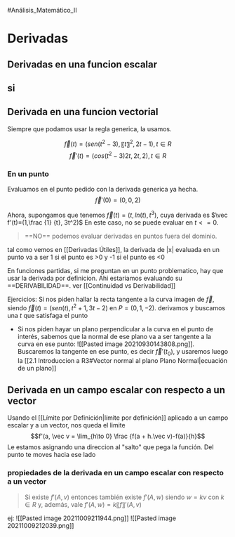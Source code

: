 #Análisis_Matemático_II 

# Derivadas

## Derivadas en una funcion escalar
si
--- 
## Derivada en una funcion vectorial
Siempre que podamos usar la regla generica, la usamos.
   

$$\vec f(t)=(sen(t^2-3),〖 t〗^2, 2t-1), t∈R$$
$$\vec f′(t)=(cos(t^2-3)2t, 2t, 2), t∈R$$
### En un punto
Evaluamos en el punto pedido con la derivada generica ya hecha.
$$\vec f′(0)=(0, 0, 2)$$


Ahora, supongamos que tenemos $\vec f(t)=(t,ln(t),t^3)$, cuya derivada es $\vec f'(t)=(1,\frac {1} {t}, 3t^2)$ En este caso, no se puede evaluar en $t<=0$.
 > ==NO== podemos evaluar derivadas en puntos fuera del dominio.

tal como vemos en [[Derivadas Útiles]], la derivada de |x| evaluada en un punto va a ser 1 si el punto es >0 y -1 si el punto es <0

En funciones partidas, si me preguntan en un punto problematico, hay que usar la derivada por definicion. Ahi estariamos evaluando su ==DERIVABILIDAD==. ver [[Continuidad vs Derivabilidad]]

Ejercicios:
Si nos piden hallar la recta tangente a la curva imagen de $\vec f$, siendo $\vec f(t)=(sen(t),t^2+1,3t-2)$ en $P=(0, 1,-2)$. derivamos y buscamos una $t$ que satisfaga el punto


- Si nos piden hayar un plano perpendicular a la curva en el punto de interés, sabemos que la normal de ese plano va a ser tangente a la curva en ese punto: 
![[Pasted image 20210930143808.png]]. Buscaremos la tangente en ese punto, es decir $\vec f'(t_0)$, y usaremos luego la [[2.1 Introduccion a R3#Vector normal al plano Plano Normal|ecuación de un plano]]

## Derivada en un campo escalar con respecto a un vector

 Usando el [[Límite por Definición|límite por definición]] aplicado a un campo escalar y a un vector, nos queda el limite 
 $$f'(a, \vec v = \lim_{h\to 0} \frac {f(a + h.\vec v)-f(a)}{h}$$
 Le estamos asignando una direccion al "salto" que pega la función. Del punto te moves hacia ese lado
 
 ### propiedades de la derivada en un campo escalar con respecto a un vector
 >    Si existe $f'(A, v)$ entonces también existe $f'(A, w)$ siendo $w=kv$ con $k∈R$ y, además, vale $f'(A, w)=k〖 f〗'(A, v)$
 
ej: ![[Pasted image 20211009211944.png]]
![[Pasted image 20211009212039.png]]